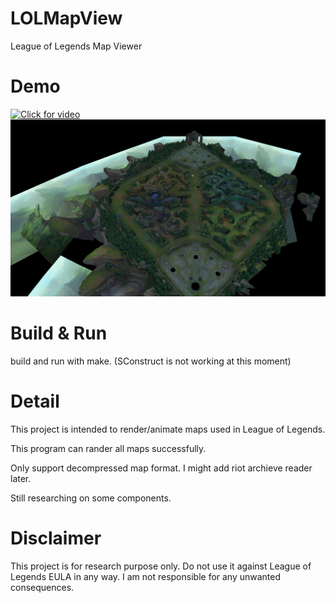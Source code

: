 # LOLMapView
League of Legends Map Viewer

Demo
==========
[![Click for video](http://img.youtube.com/vi/OFQHyHn6XHk/0.jpg)](http://www.youtube.com/watch?v=OFQHyHn6XHk)
![](https://raw.githubusercontent.com/zzh8829/LOLMapView/master/bin/screenshot.bmp)

Build & Run
===========
build and run with make. (SConstruct is not working at this moment)

Detail
======

This project is intended to render/animate maps used in League of Legends.

This program can rander all maps successfully.

Only support decompressed map format. I might add riot archieve reader later.

Still researching on some components.


Disclaimer
==========
This project is for research purpose only. Do not use it against League of Legends EULA in any way. I am not responsible for any unwanted consequences. 

